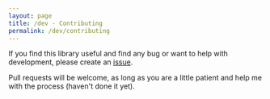 ```yaml
---
layout: page
title: /dev - Contributing
permalink: /dev/contributing
---
```



If you find this library useful and find any bug or want to help with development, please create an [issue][pyatemmax-issues].

Pull requests will be welcome, as long as you are a little patient and help me with the process (haven't done it yet).

[pyatemmax-issues]: https://github.com/clvLabs/PyATEMMax/issues

